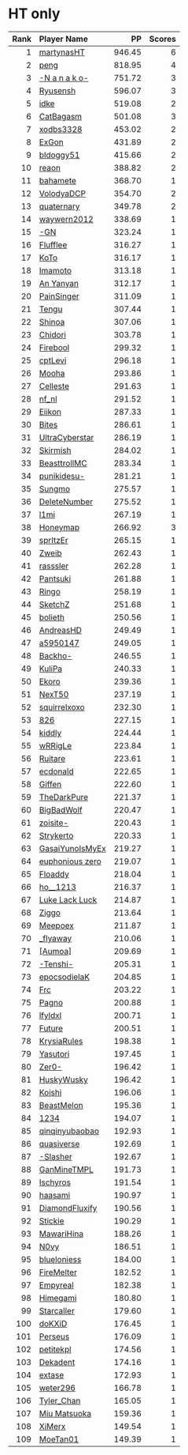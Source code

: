 # HT only
| Rank | Player Name |  PP  | Scores |
| ----:|:----------- | ----:| ------:|
| 1 | [martynasHT](https://osu.ppy.sh/u/3479790) | 946.45 | 6 |
| 2 | [peng](https://osu.ppy.sh/u/6043452) | 818.95 | 4 |
| 3 | [-N a n a k o-](https://osu.ppy.sh/u/1407516) | 751.72 | 3 |
| 4 | [Ryusensh](https://osu.ppy.sh/u/1156509) | 596.07 | 3 |
| 5 | [idke](https://osu.ppy.sh/u/4650315) | 519.08 | 2 |
| 6 | [CatBagasm](https://osu.ppy.sh/u/6351962) | 501.08 | 3 |
| 7 | [xodbs3328](https://osu.ppy.sh/u/1138389) | 453.02 | 2 |
| 8 | [ExGon](https://osu.ppy.sh/u/214187) | 431.89 | 2 |
| 9 | [bldoggy51](https://osu.ppy.sh/u/2192611) | 415.66 | 2 |
| 10 | [reaon](https://osu.ppy.sh/u/3248930) | 388.82 | 2 |
| 11 | [bahamete](https://osu.ppy.sh/u/960620) | 368.70 | 1 |
| 12 | [VolodyaDCP](https://osu.ppy.sh/u/3836457) | 354.70 | 2 |
| 13 | [quaternary](https://osu.ppy.sh/u/2327285) | 349.78 | 2 |
| 14 | [waywern2012](https://osu.ppy.sh/u/5870453) | 338.69 | 1 |
| 15 | [-GN](https://osu.ppy.sh/u/895581) | 323.24 | 1 |
| 16 | [Flufflee](https://osu.ppy.sh/u/2245411) | 316.27 | 1 |
| 17 | [KoTo](https://osu.ppy.sh/u/1382805) | 316.17 | 1 |
| 18 | [Imamoto](https://osu.ppy.sh/u/1201224) | 313.18 | 1 |
| 19 | [An Yanyan](https://osu.ppy.sh/u/1936416) | 312.17 | 1 |
| 20 | [PainSinger](https://osu.ppy.sh/u/697843) | 311.09 | 1 |
| 21 | [Tengu](https://osu.ppy.sh/u/380836) | 307.44 | 1 |
| 22 | [Shinoa](https://osu.ppy.sh/u/5077157) | 307.06 | 1 |
| 23 | [Chidori](https://osu.ppy.sh/u/5258565) | 303.78 | 1 |
| 24 | [Firebool](https://osu.ppy.sh/u/6182439) | 299.32 | 1 |
| 25 | [cptLevi](https://osu.ppy.sh/u/3574151) | 296.18 | 1 |
| 26 | [Mooha](https://osu.ppy.sh/u/2705430) | 293.86 | 1 |
| 27 | [Celleste](https://osu.ppy.sh/u/1091398) | 291.63 | 1 |
| 28 | [nf_nl](https://osu.ppy.sh/u/1202460) | 291.52 | 1 |
| 29 | [Eiikon](https://osu.ppy.sh/u/2553519) | 287.33 | 1 |
| 30 | [Bites](https://osu.ppy.sh/u/1671598) | 286.61 | 1 |
| 31 | [UltraCyberstar](https://osu.ppy.sh/u/2268509) | 286.19 | 1 |
| 32 | [Skirmish](https://osu.ppy.sh/u/3663833) | 284.02 | 1 |
| 33 | [BeasttrollMC](https://osu.ppy.sh/u/3171691) | 283.34 | 1 |
| 34 | [punikidesu-](https://osu.ppy.sh/u/1443338) | 281.21 | 1 |
| 35 | [Sungmo](https://osu.ppy.sh/u/1193823) | 275.57 | 1 |
| 36 | [DeleteNumber](https://osu.ppy.sh/u/4837956) | 275.52 | 1 |
| 37 | [l1mi](https://osu.ppy.sh/u/973172) | 267.19 | 1 |
| 38 | [Honeymap](https://osu.ppy.sh/u/2405358) | 266.92 | 3 |
| 39 | [sprItzEr](https://osu.ppy.sh/u/818633) | 265.15 | 1 |
| 40 | [Zweib](https://osu.ppy.sh/u/1211737) | 262.43 | 1 |
| 41 | [rasssler](https://osu.ppy.sh/u/3289000) | 262.28 | 1 |
| 42 | [Pantsuki](https://osu.ppy.sh/u/1025587) | 261.88 | 1 |
| 43 | [Ringo](https://osu.ppy.sh/u/815706) | 258.19 | 1 |
| 44 | [SketchZ](https://osu.ppy.sh/u/1161836) | 251.68 | 1 |
| 45 | [bolieth](https://osu.ppy.sh/u/6363043) | 250.56 | 1 |
| 46 | [AndreasHD](https://osu.ppy.sh/u/369956) | 249.49 | 1 |
| 47 | [a5950147](https://osu.ppy.sh/u/528881) | 249.05 | 1 |
| 48 | [Backho-](https://osu.ppy.sh/u/1868086) | 246.55 | 1 |
| 49 | [KuliPa](https://osu.ppy.sh/u/1189003) | 240.33 | 1 |
| 50 | [Ekoro](https://osu.ppy.sh/u/284905) | 239.36 | 1 |
| 51 | [NexT50](https://osu.ppy.sh/u/3090187) | 237.19 | 1 |
| 52 | [squirrelxoxo](https://osu.ppy.sh/u/3842877) | 232.30 | 1 |
| 53 | [826](https://osu.ppy.sh/u/4340176) | 227.15 | 1 |
| 54 | [kiddly](https://osu.ppy.sh/u/74937) | 224.44 | 1 |
| 55 | [wRRigLe](https://osu.ppy.sh/u/2482783) | 223.84 | 1 |
| 56 | [Ruitare](https://osu.ppy.sh/u/973123) | 223.61 | 1 |
| 57 | [ecdonald](https://osu.ppy.sh/u/1309717) | 222.65 | 1 |
| 58 | [Giffen](https://osu.ppy.sh/u/903117) | 222.60 | 1 |
| 59 | [TheDarkPure](https://osu.ppy.sh/u/1729766) | 221.37 | 1 |
| 60 | [BigBadWolf](https://osu.ppy.sh/u/2316176) | 220.47 | 1 |
| 61 | [zoisite-](https://osu.ppy.sh/u/6504690) | 220.43 | 1 |
| 62 | [Strykerto](https://osu.ppy.sh/u/6326722) | 220.33 | 1 |
| 63 | [GasaiYunoIsMyEx](https://osu.ppy.sh/u/6496148) | 219.27 | 1 |
| 64 | [euphonious zero](https://osu.ppy.sh/u/1166152) | 219.07 | 1 |
| 65 | [Floaddy](https://osu.ppy.sh/u/4571336) | 218.04 | 1 |
| 66 | [ho__1213](https://osu.ppy.sh/u/1026986) | 216.37 | 1 |
| 67 | [Luke Lack Luck](https://osu.ppy.sh/u/2604803) | 214.87 | 1 |
| 68 | [Ziggo](https://osu.ppy.sh/u/1472659) | 213.64 | 1 |
| 69 | [Meepoex](https://osu.ppy.sh/u/4516675) | 211.87 | 1 |
| 70 | [_flyaway](https://osu.ppy.sh/u/6579694) | 210.06 | 1 |
| 71 | [[Aumoa]](https://osu.ppy.sh/u/789119) | 209.69 | 1 |
| 72 | [-Tenshi-](https://osu.ppy.sh/u/1442333) | 205.31 | 1 |
| 73 | [epocsodielaK](https://osu.ppy.sh/u/1480755) | 204.85 | 1 |
| 74 | [Frc](https://osu.ppy.sh/u/4638940) | 203.22 | 1 |
| 75 | [Pagno](https://osu.ppy.sh/u/1907940) | 200.88 | 1 |
| 76 | [lfyldxl](https://osu.ppy.sh/u/741101) | 200.71 | 1 |
| 77 | [Future](https://osu.ppy.sh/u/2675643) | 200.51 | 1 |
| 78 | [KrysiaRules](https://osu.ppy.sh/u/5466081) | 198.38 | 1 |
| 79 | [Yasutori](https://osu.ppy.sh/u/4997367) | 197.45 | 1 |
| 80 | [Zer0-](https://osu.ppy.sh/u/4260033) | 196.42 | 1 |
| 81 | [HuskyWusky](https://osu.ppy.sh/u/4209818) | 196.42 | 1 |
| 82 | [Koishi](https://osu.ppy.sh/u/6032169) | 196.06 | 1 |
| 83 | [BeastMelon](https://osu.ppy.sh/u/4178519) | 195.36 | 1 |
| 84 | [1234](https://osu.ppy.sh/u/2901732) | 194.07 | 1 |
| 85 | [qinqinyubaobao](https://osu.ppy.sh/u/2814340) | 192.93 | 1 |
| 86 | [quasiverse](https://osu.ppy.sh/u/3415090) | 192.69 | 1 |
| 87 | [-Slasher](https://osu.ppy.sh/u/7440644) | 192.67 | 1 |
| 88 | [GanMineTMPL](https://osu.ppy.sh/u/3158982) | 191.73 | 1 |
| 89 | [Ischyros](https://osu.ppy.sh/u/4585205) | 191.54 | 1 |
| 90 | [haasami](https://osu.ppy.sh/u/7177518) | 190.97 | 1 |
| 91 | [DiamondFluxify](https://osu.ppy.sh/u/3934546) | 190.56 | 1 |
| 92 | [Stickie](https://osu.ppy.sh/u/1248732) | 190.29 | 1 |
| 93 | [MawariHina](https://osu.ppy.sh/u/650828) | 188.26 | 1 |
| 94 | [N0vy](https://osu.ppy.sh/u/4003726) | 186.51 | 1 |
| 95 | [blueloniess](https://osu.ppy.sh/u/3977397) | 184.00 | 1 |
| 96 | [FireMelter](https://osu.ppy.sh/u/1063387) | 182.52 | 1 |
| 97 | [Empyreal](https://osu.ppy.sh/u/6544807) | 182.38 | 1 |
| 98 | [Himegami](https://osu.ppy.sh/u/6056224) | 180.80 | 1 |
| 99 | [Starcaller](https://osu.ppy.sh/u/3515859) | 179.60 | 1 |
| 100 | [doKXiD](https://osu.ppy.sh/u/1096299) | 176.45 | 1 |
| 101 | [Perseus](https://osu.ppy.sh/u/6377897) | 176.09 | 1 |
| 102 | [petitekpl](https://osu.ppy.sh/u/2894654) | 174.56 | 1 |
| 103 | [Dekadent](https://osu.ppy.sh/u/3148773) | 174.16 | 1 |
| 104 | [extase](https://osu.ppy.sh/u/3268096) | 172.93 | 1 |
| 105 | [weter296](https://osu.ppy.sh/u/4664251) | 166.78 | 1 |
| 106 | [Tyler_Chan](https://osu.ppy.sh/u/4636461) | 165.05 | 1 |
| 107 | [Miu Matsuoka](https://osu.ppy.sh/u/10641) | 159.36 | 1 |
| 108 | [XiMerx](https://osu.ppy.sh/u/4197893) | 149.54 | 1 |
| 109 | [MoeTan01](https://osu.ppy.sh/u/4047089) | 149.39 | 1 |
